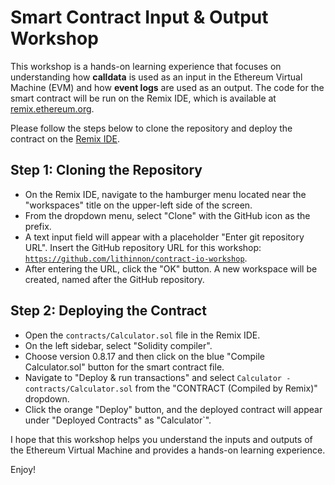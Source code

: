 # Smart Contract Input & Output Workshop

This workshop is a hands-on learning experience that focuses on understanding how **calldata** is used as an input in the Ethereum Virtual Machine (EVM) and how **event logs** are used as an output. The code for the smart contract will be run on the Remix IDE, which is available at [remix.ethereum.org](https://remix.ethereum.org/).

Please follow the steps below to clone the repository and deploy the contract on the [Remix IDE](https://remix.ethereum.org/).

## Step 1: Cloning the Repository

- On the Remix IDE, navigate to the hamburger menu located near the "workspaces" title on the upper-left side of the screen.
- From the dropdown menu, select "Clone" with the GitHub icon as the prefix.
- A text input field will appear with a placeholder "Enter git repository URL". Insert the GitHub repository URL for this workshop: [`https://github.com/lithinnon/contract-io-workshop`](https://github.com/lithinnon/contract-io-workshop).
- After entering the URL, click the "OK" button. A new workspace will be created, named after the GitHub repository.

## Step 2: Deploying the Contract

- Open the `contracts/Calculator.sol` file in the Remix IDE.
- On the left sidebar, select "Solidity compiler".
- Choose version 0.8.17 and then click on the blue "Compile Calculator.sol" button for the smart contract file.
- Navigate to "Deploy & run transactions" and select `Calculator - contracts/Calculator.sol` from the "CONTRACT (Compiled by Remix)" dropdown.
- Click the orange "Deploy" button, and the deployed contract will appear under "Deployed Contracts" as "Calculator`".

I hope that this workshop helps you understand the inputs and outputs of the Ethereum Virtual Machine and provides a hands-on learning experience.

Enjoy!

